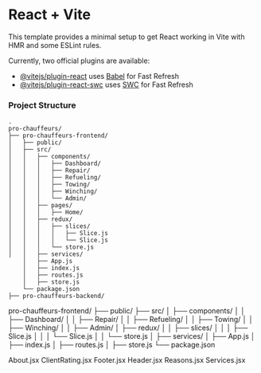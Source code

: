 # React + Vite

This template provides a minimal setup to get React working in Vite with HMR and some ESLint rules.

Currently, two official plugins are available:

- [@vitejs/plugin-react](https://github.com/vitejs/vite-plugin-react/blob/main/packages/plugin-react/README.md) uses [Babel](https://babeljs.io/) for Fast Refresh
- [@vitejs/plugin-react-swc](https://github.com/vitejs/vite-plugin-react-swc) uses [SWC](https://swc.rs/) for Fast Refresh

### Project Structure

```plaintext
.
pro-chauffeurs/
├── pro-chauffeurs-frontend/
│   ├── public/
│   ├── src/
│   │   ├── components/
│   │   │   ├── Dashboard/
│   │   │   ├── Repair/
│   │   │   ├── Refueling/
│   │   │   ├── Towing/
│   │   │   ├── Winching/
│   │   │   └── Admin/
│   │   ├── pages/
│   │   │   ├── Home/
│   │   ├── redux/
│   │   │   ├── slices/
│   │   │   │   ├── Slice.js
│   │   │   │   └── Slice.js
│   │   │   └── store.js
│   │   ├── services/
    │   ├── App.js
    │   ├── index.js
    │   ├── routes.js
    │   ├── store.js
    └── package.json
├── pro-chauffeurs-backend/

```
pro-chauffeurs-frontend/
├── public/
├── src/
│   ├── components/
│   │   ├── Dashboard/
│   │   ├── Repair/
│   │   ├── Refueling/
│   │   ├── Towing/
│   │   ├── Winching/
│   │   ├── Admin/
│   ├── redux/
│   │   ├── slices/
│   │   │   ├── Slice.js
│   │   │   └── Slice.js
│   │   └── store.js
│   ├── services/
│   ├── App.js
│   ├── index.js
│   ├── routes.js
│   ├── store.js
└── package.json


About.jsx
ClientRating.jsx
Footer.jsx
Header.jsx
Reasons.jsx
Services.jsx
